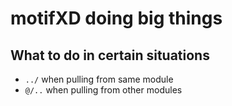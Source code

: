 # motifXD doing big things

## What to do in certain situations

- `../` when pulling from same module
- `@/..` when pulling from other modules
